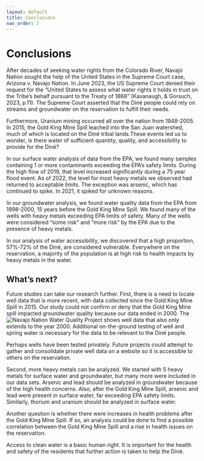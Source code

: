```yaml
---
layout: default
title: Conclusions
nav_order: 7
---
```


# Conclusions

After decades of seeking water rights from the Colorado River, Navajo Nation sought the help of the United States in the Supreme Court case, Arizona v. Navajo Nation. In June 2023, the US Supreme Court denied their request for the “United States to assess what water rights it holds in trust on the Tribe’s behalf pursuant to the Treaty of 1868” (Kavanaugh, & Gorsuch, 2023, p.11).  The Supreme Court asserted that the Diné people could rely on streams and groundwater on the reservation to fulfill their needs.  

Furthermore, Uranium mining occurred all over the nation from 1948-2005.  In 2015, the Gold King Mine Spill leached into the San Juan watershed, much of which is located on the Diné tribal lands.These events led us to wonder, is there water of sufficient quantity, quality, and accessibility to provide for the Diné?

In our surface water analysis of data from the EPA, we found many samples containing 1 or more contaminants exceeding the EPA’s safety limits.  During the high flow of 2019, that level increased significantly during a 75 year flood event.  As of 2022, the level for most heavy metals we observed had returned to acceptable limits.  The exception was arsenic, which has continued to spike.  In 2021, it spiked for unknown reasons.

In our groundwater analysis, we found water quality data from the EPA from 1998-2000, 15 years before the Gold King Mine Spill.  We found many of the wells with heavy metals exceeding EPA limits of safety. Many of the wells were considered “some risk” and “more risk” by the EPA due to the presence of heavy metals. 

In our analysis of water accessibility, we discovered that a high proportion, 57%-72% of the Diné, are considered vulnerable.  Everywhere on the reservation, a majority of the population is at high risk to health impacts by heavy metals in the water.

## What’s next?

Future studies can take our research further.  First, there is a need to locate well data that is more recent, with data collected since the Gold King Mine Spill in 2015.  Our study could not confirm or deny that the Gold King Mine spill impacted groundwater quality because our data ended in 2000.  The ![Navajo Nation Water Quality Project](http://navajowater.org/shonto/) shows well data that also only extends to the year 2000.  Additional on-the-ground testing of well and spring water is necessary for the data to be relevant to the Diné people.

Perhaps wells have been tested privately.  Future projects could attempt to gather and consolidate private well data on a website so it is accessible to others on the reservation.

Second, more heavy metals can be analyzed.  We started with 5 heavy metals for surface water and groundwater, but many more were included in our data sets. Arsenic and lead should be analyzed in groundwater because of the high health concerns. Also, after the Gold King Mine Spill, arsenic and lead were present in surface water, far exceeding EPA safety limits. Similarly, thorium and uranium should be analyzed in surface water.

Another question is whether there were increases in health problems after the Gold King Mine Spill.  If so, an analysis could be done to find a possible correlation between the Gold King Mine Spill and a rise in health issues on the reservation.

Access to clean water is a basic human right. It is important for the health and safety of the residents that further action is taken to help the Diné.
